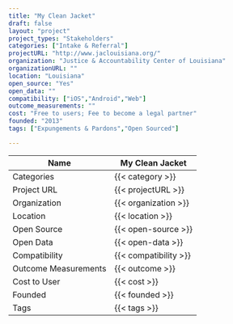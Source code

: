 ```yaml
---
title: "My Clean Jacket"
draft: false
layout: "project"
project_types: "Stakeholders"
categories: ["Intake & Referral"]
projectURL: "http://www.jaclouisiana.org/"
organization: "Justice & Accountability Center of Louisiana"
organizationURL: ""
location: "Louisiana"
open_source: "Yes"
open_data: ""
compatibility: ["iOS","Android","Web"]
outcome_measurements: ""
cost: "Free to users; Fee to become a legal partner"
founded: "2013"
tags: ["Expungements & Pardons","Open Sourced"]

---
```



Name                    |  My Clean Jacket    
------------------------|----
Categories              | {{< category >}} 
Project URL             | {{< projectURL >}} 
Organization            | {{< organization >}} 
Location                | {{< location >}} 
Open Source             | {{< open-source >}} 
Open Data               | {{< open-data >}} 
Compatibility           | {{< compatibility >}} 
Outcome Measurements    | {{< outcome >}} 
Cost to User            | {{< cost >}} 
Founded                 | {{< founded >}} 
Tags                    | {{< tags >}} 

